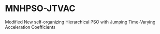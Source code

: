 # MNHPSO-JTVAC
Modified New self-organizing Hierarchical PSO with Jumping Time-Varying Acceleration Coefficients
